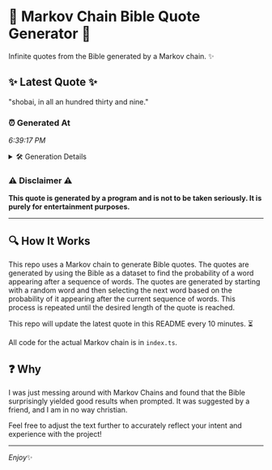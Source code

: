 # 📖 Markov Chain Bible Quote Generator 📖

Infinite quotes from the Bible generated by a Markov chain. ✨

## ✨ Latest Quote ✨
"shobai, in all an hundred thirty and nine."

### ⏰ Generated At
*6:39:17 PM*

<details>
    <summary>🛠️ Generation Details</summary>
    <p>
        <strong>🌱 Seed:</strong> shobai,<br>
        <strong>🔄 Iterations:</strong> 7<br>
        <strong>📜 Context History:</strong><br>[ shobai, ]: in<br>[ shobai,, in ]: all<br>[ shobai,, in, all ]: an<br>[ shobai,, in, all, an ]: hundred<br>[ shobai,, in, all, an, hundred ]: thirty<br>[ shobai,, in, all, an, hundred, thirty ]: and<br>[ in, all, an, hundred, thirty, and ]: nine.<br>
    </p>
</details>

### ⚠️ Disclaimer ⚠️
**This quote is generated by a program and is not to be taken seriously. It is purely for entertainment purposes.**

---

## 🔍 How It Works

This repo uses a Markov chain to generate Bible quotes. The quotes are generated by using the Bible as a dataset to find the probability of a word appearing after a sequence of words. The quotes are generated by starting with a random word and then selecting the next word based on the probability of it appearing after the current sequence of words. This process is repeated until the desired length of the quote is reached.

This repo will update the latest quote in this README every 10 minutes. ⏳

All code for the actual Markov chain is in `index.ts`.

## ❓ Why

I was just messing around with Markov Chains and found that the Bible surprisingly yielded good results when prompted. 
It was suggested by a friend, and I am in no way christian.

Feel free to adjust the text further to accurately reflect your intent and experience with the project!

---

*Enjoy*✨
